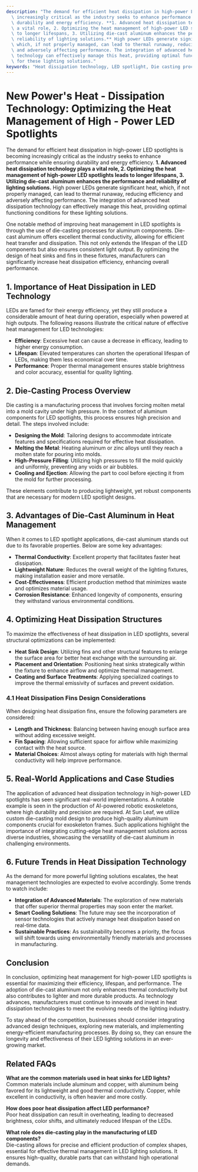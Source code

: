 ```yaml
---
description: "The demand for efficient heat dissipation in high-power LED spotlights is becoming\
  \ increasingly critical as the industry seeks to enhance performance while ensuring\
  \ durability and energy efficiency. **1. Advanced heat dissipation technology plays\
  \ a vital role, 2. Optimizing the heat management of high-power LED spotlights leads\
  \ to longer lifespans, 3. Utilizing die-cast aluminum enhances the performance and\
  \ reliability of lighting solutions.** High power LEDs generate significant heat,\
  \ which, if not properly managed, can lead to thermal runaway, reducing efficiency\
  \ and adversely affecting performance. The integration of advanced heat dissipation\
  \ technology can effectively manage this heat, providing optimal functioning conditions\
  \ for these lighting solutions."
keywords: "Heat dissipation technology, LED spotlight, Die casting process, Die-cast aluminum"
---
```

# New Power's Heat - Dissipation Technology: Optimizing the Heat Management of High - Power LED Spotlights

The demand for efficient heat dissipation in high-power LED spotlights is becoming increasingly critical as the industry seeks to enhance performance while ensuring durability and energy efficiency. **1. Advanced heat dissipation technology plays a vital role, 2. Optimizing the heat management of high-power LED spotlights leads to longer lifespans, 3. Utilizing die-cast aluminum enhances the performance and reliability of lighting solutions.** High power LEDs generate significant heat, which, if not properly managed, can lead to thermal runaway, reducing efficiency and adversely affecting performance. The integration of advanced heat dissipation technology can effectively manage this heat, providing optimal functioning conditions for these lighting solutions.

One notable method of improving heat management in LED spotlights is through the use of die-casting processes for aluminum components. Die-cast aluminum offers excellent thermal conductivity, allowing for efficient heat transfer and dissipation. This not only extends the lifespan of the LED components but also ensures consistent light output. By optimizing the design of heat sinks and fins in these fixtures, manufacturers can significantly increase heat dissipation efficiency, enhancing overall performance.

## **1. Importance of Heat Dissipation in LED Technology**

LEDs are famed for their energy efficiency, yet they still produce a considerable amount of heat during operation, especially when powered at high outputs. The following reasons illustrate the critical nature of effective heat management for LED technologies:

- **Efficiency**: Excessive heat can cause a decrease in efficacy, leading to higher energy consumption.
- **Lifespan**: Elevated temperatures can shorten the operational lifespan of LEDs, making them less economical over time.
- **Performance**: Proper thermal management ensures stable brightness and color accuracy, essential for quality lighting.

## **2. Die-Casting Process Overview**

Die casting is a manufacturing process that involves forcing molten metal into a mold cavity under high pressure. In the context of aluminum components for LED spotlights, this process ensures high precision and detail. The steps involved include:

- **Designing the Mold**: Tailoring designs to accommodate intricate features and specifications required for effective heat dissipation.
- **Melting the Metal**: Heating aluminum or zinc alloys until they reach a molten state for pouring into molds.
- **High-Pressure Filling**: Utilizing high pressures to fill the mold quickly and uniformly, preventing any voids or air bubbles.
- **Cooling and Ejection**: Allowing the part to cool before ejecting it from the mold for further processing.

These elements contribute to producing lightweight, yet robust components that are necessary for modern LED spotlight designs.

## **3. Advantages of Die-Cast Aluminum in Heat Management**

When it comes to LED spotlight applications, die-cast aluminum stands out due to its favorable properties. Below are some key advantages:

- **Thermal Conductivity**: Excellent property that facilitates faster heat dissipation.
- **Lightweight Nature**: Reduces the overall weight of the lighting fixtures, making installation easier and more versatile.
- **Cost-Effectiveness**: Efficient production method that minimizes waste and optimizes material usage.
- **Corrosion Resistance**: Enhanced longevity of components, ensuring they withstand various environmental conditions.

## **4. Optimizing Heat Dissipation Structures**

To maximize the effectiveness of heat dissipation in LED spotlights, several structural optimizations can be implemented:

- **Heat Sink Design**: Utilizing fins and other structural features to enlarge the surface area for better heat exchange with the surrounding air.
- **Placement and Orientation**: Positioning heat sinks strategically within the fixture to enhance airflow and optimize thermal management.
- **Coating and Surface Treatments**: Applying specialized coatings to improve the thermal emissivity of surfaces and prevent oxidation.

### **4.1 Heat Dissipation Fins Design Considerations**

When designing heat dissipation fins, ensure the following parameters are considered:

- **Length and Thickness**: Balancing between having enough surface area without adding excessive weight.
- **Fin Spacing**: Allowing sufficient space for airflow while maximizing contact with the heat source.
- **Material Choices**: Almost always opting for materials with high thermal conductivity will help improve performance.

## **5. Real-World Applications and Case Studies**

The application of advanced heat dissipation technology in high-power LED spotlights has seen significant real-world implementations. A notable example is seen in the production of AI-powered robotic exoskeletons, where high durability and precision are required. At Sun Leaf, we utilize custom die-casting mold design to produce high-quality aluminum components crucial for exoskeleton frames. Such applications highlight the importance of integrating cutting-edge heat management solutions across diverse industries, showcasing the versatility of die-cast aluminum in challenging environments.

## **6. Future Trends in Heat Dissipation Technology**

As the demand for more powerful lighting solutions escalates, the heat management technologies are expected to evolve accordingly. Some trends to watch include:

- **Integration of Advanced Materials**: The exploration of new materials that offer superior thermal properties may soon enter the market.
- **Smart Cooling Solutions**: The future may see the incorporation of sensor technologies that actively manage heat dissipation based on real-time data.
- **Sustainable Practices**: As sustainability becomes a priority, the focus will shift towards using environmentally friendly materials and processes in manufacturing.

## **Conclusion**

In conclusion, optimizing heat management for high-power LED spotlights is essential for maximizing their efficiency, lifespan, and performance. The adoption of die-cast aluminum not only enhances thermal conductivity but also contributes to lighter and more durable products. As technology advances, manufacturers must continue to innovate and invest in heat dissipation technologies to meet the evolving needs of the lighting industry.

To stay ahead of the competition, businesses should consider integrating advanced design techniques, exploring new materials, and implementing energy-efficient manufacturing processes. By doing so, they can ensure the longevity and effectiveness of their LED lighting solutions in an ever-growing market.

## Related FAQs

**What are the common materials used in heat sinks for LED lights?**  
Common materials include aluminum and copper, with aluminum being favored for its lightweight and good thermal conductivity. Copper, while excellent in conductivity, is often heavier and more costly.

**How does poor heat dissipation affect LED performance?**  
Poor heat dissipation can result in overheating, leading to decreased brightness, color shifts, and ultimately reduced lifespan of the LEDs.

**What role does die-casting play in the manufacturing of LED components?**  
Die-casting allows for precise and efficient production of complex shapes, essential for effective thermal management in LED lighting solutions. It ensures high-quality, durable parts that can withstand high operational demands.
